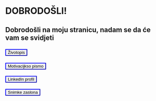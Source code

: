 <!DOCTYPE html>
<html lang="hr">
<head>
    <meta charset="UTF-8">
</head>
<body>
    <h1>DOBRODOŠLI!</h1>
    <h2>Dobrodošli na moju stranicu, nadam se da će vam se svidjeti</h2>
   <h3>
      <a href="Josip_Tadić_Životopis.pdf" target="_blank">
  <button style="border-color: blue; cursor: pointer;">  
    Životopis</button>
     </a>
   </h3>
        
        
        
<body> 



<h3>
<a href="Josip_Tadić_Motivacijsko_pismo.pdf" target="_blank" download>
  <button style="border-color: blue; cursor: pointer;"> <img src="Diplomska-kapa-Photoroom.jpg style="width:40px; height:40px; vertical-align:middle;"  
    alt="" >Motivacijkso pismo</button>
</a>
</h3>

<h4>
<a href=".pdf" target="_blank" download>
  <button style="border-color: blue; cursor: pointer;"> <img src="Diplomska-kapa-Photoroom.jpg style="width:40px; height:40px; vertical-align:middle;"  
    alt="" >LinkedIn profil</button>
</a>
</h4>


<h5>
<a href=https://www.linkedin.com/in/josip-tadi%C4%87-031588172/ target="_blank">  
  <button style="border-color: blue; cursor: pointer;"> <img src="Diplomska-kapa-Photoroom.jpg style="width:40px; height:40px; vertical-align:middle;"  
    alt="" >Snimke zaslona</button>
</a>
</h5>



